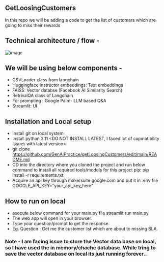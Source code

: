 ## GetLoosingCustomers
In this repo we will be adding a code to get the list of customers which are going to miss their rewards

## Technical architecture / flow - 

![image](https://github.com/GenAIPractice/getLoosingCustomers/assets/161993711/d3847342-ac09-4f44-ae26-f3e050f8a0c5)



## We will be using below components - 
  - CSVLoader class from langchain
  - Huggingface instructor embeddings: Text embeddings
  - FAISS: Vector databse (Facebook AI Similarity Search)
  - RetrivalQA class of Langchain
  - For prompting : Google Palm- LLM based Q&A
  - Streamlit: UI

## Installation and Local setup
  - Install git on local system
  - Install python 3.11 <DO NOT INSTALL LATEST, I faced lot of copmatibility issues with latest version>
  - git clone https://github.com/GenAIPractice/getLoosingCustomers/edit/main/README.md
  - CD into the directory where you cloned the project and run below command to install all required tools/models for this project
      pip: pip install -r requirements.txt
  - Acquire an api key through makersuite.google.com and put it in .env file
      GOOGLE_API_KEY="your_api_key_here"
    
## How to run on local
  - execute below command for your main.py file
    streamlit run main.py
  - The web app will open in your browser.
  - Type your question/prompt to get the response.
  - Eg. Question : Get me the customer list which are about to missing SLA.

### Note - I am facing issue to store the Vector data base on local, so I have used the in memory/chache database. While tring to save the vector database on local its just running forever.. 
